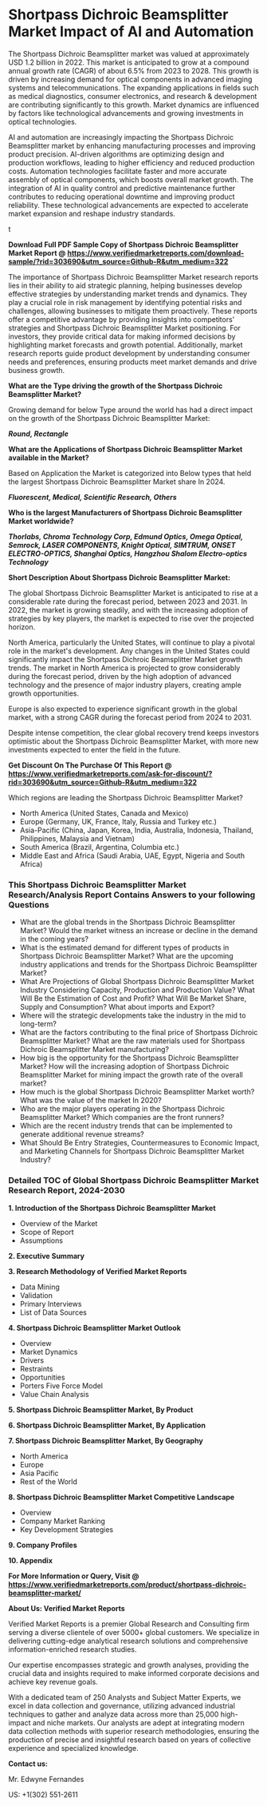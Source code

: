 <meta name="title" content="Global Shortpass Dichroic Beamsplitter Market Impact of AI and Automation"><meta name="description" content="The Shortpass Dichroic Beamsplitter market was valued at approximately USD 1.2 billion in 2022. This market is anticipated to grow at a compound annual growth rate (CA"><meta name="title" content="Shortpass Dichroic Beamsplitter Market Size, Share, Scope, Trends, Growth, Opportunities, Analysis, Forecast"><h1>Shortpass Dichroic Beamsplitter Market Impact of AI and Automation</h1><p>The Shortpass Dichroic Beamsplitter market was valued at approximately USD 1.2 billion in 2022. This market is anticipated to grow at a compound annual growth rate (CAGR) of about 6.5% from 2023 to 2028. This growth is driven by increasing demand for optical components in advanced imaging systems and telecommunications. The expanding applications in fields such as medical diagnostics, consumer electronics, and research & development are contributing significantly to this growth. Market dynamics are influenced by factors like technological advancements and growing investments in optical technologies.</p><p>AI and automation are increasingly impacting the Shortpass Dichroic Beamsplitter market by enhancing manufacturing processes and improving product precision. AI-driven algorithms are optimizing design and production workflows, leading to higher efficiency and reduced production costs. Automation technologies facilitate faster and more accurate assembly of optical components, which boosts overall market growth. The integration of AI in quality control and predictive maintenance further contributes to reducing operational downtime and improving product reliability. These technological advancements are expected to accelerate market expansion and reshape industry standards.</p>t</p><p id="" class=""><strong>Download Full PDF Sample Copy of Shortpass Dichroic Beamsplitter Market Report @ <a href="https://www.verifiedmarketreports.com/download-sample/?rid=303690&utm_source=Github-R&utm_medium=322" target="_blank">https://www.verifiedmarketreports.com/download-sample/?rid=303690&utm_source=Github-R&utm_medium=322</a></strong></p><p>The importance of&nbsp;Shortpass Dichroic Beamsplitter Market research reports lies in their ability to aid strategic planning, helping businesses develop effective strategies by understanding market trends and dynamics. They play a crucial role in risk management by identifying potential risks and challenges, allowing businesses to mitigate them proactively. These reports offer a competitive advantage by providing insights into competitors' strategies and Shortpass Dichroic Beamsplitter Market positioning. For investors, they provide critical data for making informed decisions by highlighting market forecasts and growth potential. Additionally, market research reports guide product development by understanding consumer needs and preferences, ensuring products meet market demands and drive business growth.</p><p><strong>What are the&nbsp;Type driving the growth of the Shortpass Dichroic Beamsplitter Market?</strong></p><p id="" class="">Growing demand for below Type around the world has had a direct impact on the growth of the Shortpass Dichroic Beamsplitter Market:</p><em><strong>Round, Rectangle</strong></em></p><strong>What are the&nbsp;Applications&nbsp;of Shortpass Dichroic Beamsplitter Market available in the Market?</strong></p><p id="" class="">Based on Application the Market is categorized into Below types that held the largest Shortpass Dichroic Beamsplitter Market share In 2024.</p><em><strong>Fluorescent, Medical, Scientific Research, Others</strong></em></p><strong>Who is the largest Manufacturers of Shortpass Dichroic Beamsplitter Market worldwide?</strong></p><p><em><strong>Thorlabs, Chroma Technology Corp, Edmund Optics, Omega Optical, Semrock, LASER COMPONENTS, Knight Optical, SIMTRUM, ONSET ELECTRO-OPTICS, Shanghai Optics, Hangzhou Shalom Electro-optics Technology</strong></em></p><p id="" class=""><strong>Short Description About Shortpass Dichroic Beamsplitter Market:</strong></p><p>The global Shortpass Dichroic Beamsplitter Market is anticipated to rise at a considerable rate during the forecast period, between 2023 and 2031. In 2022, the market is growing steadily, and with the increasing adoption of strategies by key players, the market is expected to rise over the projected horizon.</p><p>North America, particularly the United States, will continue to play a pivotal role in the market's development. Any changes in the United States could significantly impact the Shortpass Dichroic Beamsplitter Market growth trends. The market in North America is projected to grow considerably during the forecast period, driven by the high adoption of advanced technology and the presence of major industry players, creating ample growth opportunities.</p><p>Europe is also expected to experience significant growth in the global market, with a strong CAGR during the forecast period from 2024 to 2031.</p><p>Despite intense competition, the clear global recovery trend keeps investors optimistic about the Shortpass Dichroic Beamsplitter Market, with more new investments expected to enter the field in the future.</p><p id="" class=""><strong>Get Discount On The Purchase Of This Report @ <a href="https://www.verifiedmarketreports.com/ask-for-discount/?rid=303690&utm_source=Github-R&utm_medium=322" target="_blank">https://www.verifiedmarketreports.com/ask-for-discount/?rid=303690&utm_source=Github-R&utm_medium=322</a></strong></p>Which regions are leading the Shortpass Dichroic Beamsplitter Market?</p><ul><li>North America (United States, Canada and Mexico)</li><li>Europe (Germany, UK, France, Italy, Russia and Turkey etc.)</li><li>Asia-Pacific (China, Japan, Korea, India, Australia, Indonesia, Thailand, Philippines, Malaysia and Vietnam)</li><li>South America (Brazil, Argentina, Columbia etc.)</li><li>Middle East and Africa (Saudi Arabia, UAE, Egypt, Nigeria and South Africa)</li></ul><h3 id="" class="">This Shortpass Dichroic Beamsplitter Market Research/Analysis Report Contains Answers to your following Questions</h3><ul><li>What are the global trends in the Shortpass Dichroic Beamsplitter Market? Would the market witness an increase or decline in the demand in the coming years?</li><li>What is the estimated demand for different types of products in Shortpass Dichroic Beamsplitter Market? What are the upcoming industry applications and trends for the Shortpass Dichroic Beamsplitter Market?</li><li>What Are Projections of Global Shortpass Dichroic Beamsplitter Market Industry Considering Capacity, Production and Production Value? What Will Be the Estimation of Cost and Profit? What Will Be Market Share, Supply and Consumption? What about imports and Export?</li><li>Where will the strategic developments take the industry in the mid to long-term?</li><li>What are the factors contributing to the final price of Shortpass Dichroic Beamsplitter Market? What are the raw materials used for Shortpass Dichroic Beamsplitter Market manufacturing?</li><li>How big is the opportunity for the Shortpass Dichroic Beamsplitter Market? How will the increasing adoption of Shortpass Dichroic Beamsplitter Market for mining impact the growth rate of the overall market?</li><li>How much is the global Shortpass Dichroic Beamsplitter Market worth? What was the value of the market In 2020?</li><li>Who are the major players operating in the Shortpass Dichroic Beamsplitter Market? Which companies are the front runners?</li><li>Which are the recent industry trends that can be implemented to generate additional revenue streams?</li><li>What Should Be Entry Strategies, Countermeasures to Economic Impact, and Marketing Channels for Shortpass Dichroic Beamsplitter Market Industry?</li></ul><h3 id="" class="">Detailed TOC of Global Shortpass Dichroic Beamsplitter Market Research Report, 2024-2030</h3><p id="" class=""><strong>1. Introduction of the Shortpass Dichroic Beamsplitter Market</strong></p><ul><li>Overview of the Market</li><li>Scope of Report</li><li>Assumptions</li></ul><p id="" class=""><strong>2. Executive Summary</strong></p><p id="" class=""><strong>3. Research Methodology of Verified Market Reports</strong></p><ul><li>Data Mining</li><li>Validation</li><li>Primary Interviews</li><li>List of Data Sources</li></ul><p id="" class=""><strong>4. Shortpass Dichroic Beamsplitter Market Outlook</strong></p><ul><li>Overview</li><li>Market Dynamics</li><li>Drivers</li><li>Restraints</li><li>Opportunities</li><li>Porters Five Force Model</li><li>Value Chain Analysis</li></ul><p id="" class=""><strong>5. Shortpass Dichroic Beamsplitter Market, By Product</strong></p><p id="" class=""><strong>6. Shortpass Dichroic Beamsplitter Market, By Application</strong></p><p id="" class=""><strong>7. Shortpass Dichroic Beamsplitter Market, By Geography</strong></p><ul><li>North America</li><li>Europe</li><li>Asia Pacific</li><li>Rest of the World</li></ul><p id="" class=""><strong>8. Shortpass Dichroic Beamsplitter Market Competitive Landscape</strong></p><ul><li>Overview</li><li>Company Market Ranking</li><li>Key Development Strategies</li></ul><p id="" class=""><strong>9. Company Profiles</strong></p><p id="" class=""><strong>10. Appendix</strong></p><p id="" class=""><strong>For More Information or Query, Visit @ <a href="https://www.verifiedmarketreports.com/product/shortpass-dichroic-beamsplitter-market/" target="_blank">https://www.verifiedmarketreports.com/product/shortpass-dichroic-beamsplitter-market/</a></strong></p><p id="" class=""><strong>About Us: Verified Market Reports</strong></p><p id="" class="">Verified Market Reports is a premier Global Research and Consulting firm serving a diverse clientele of over 5000+ global customers. We specialize in delivering cutting-edge analytical research solutions and comprehensive information-enriched research studies.</p><p id="" class="">Our expertise encompasses strategic and growth analyses, providing the crucial data and insights required to make informed corporate decisions and achieve key revenue goals.</p><p id="" class="">With a dedicated team of 250 Analysts and Subject Matter Experts, we excel in data collection and governance, utilizing advanced industrial techniques to gather and analyze data across more than 25,000 high-impact and niche markets. Our analysts are adept at integrating modern data collection methods with superior research methodologies, ensuring the production of precise and insightful research based on years of collective experience and specialized knowledge.</p><p id="" class=""><strong>Contact us:</strong></p><p id="" class="">Mr. Edwyne Fernandes</p><p id="" class="">US: +1(302) 551-2611</p>